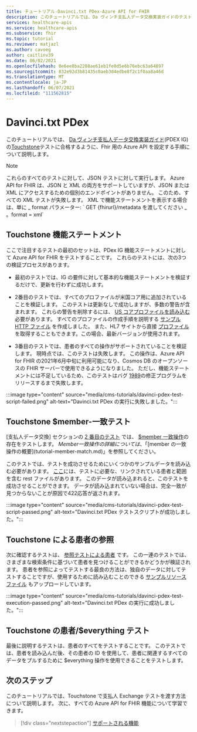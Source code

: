 ```yaml
---
title: チュートリアル-Davinci.txt PDex-Azure API for FHIR
description: このチュートリアルでは、Da ヴィンチ支払人データ交換実装ガイドのテストに合格するように、FHIR 用の Azure API を設定する手順について説明します。
services: healthcare-apis
ms.service: healthcare-apis
ms.subservice: fhir
ms.topic: tutorial
ms.reviewer: matjazl
ms.author: cavoeg
author: caitlinv39
ms.date: 06/02/2021
ms.openlocfilehash: 0e6ee8ba2288ae61eb1fe0d5e6b76ebc63a64897
ms.sourcegitcommit: 832e92d3b81435c0aeb3d4edbe8f2c1f0aa8a46d
ms.translationtype: MT
ms.contentlocale: ja-JP
ms.lasthandoff: 06/07/2021
ms.locfileid: "111562815"
---
```

# <a name="davinci-pdex"></a>Davinci.txt PDex

このチュートリアルでは、 [Da ヴィンチ支払人データ交換実装ガイド](http://hl7.org/fhir/us/davinci-pdex/toc.html)(PDEX IG) の[Touchstone](https://touchstone.aegis.net/touchstone/)テストに合格するように、Fhir 用の Azure API を設定する手順について説明します。

> [!NOTE]
> これらのすべてのテストに対して、JSON テストに対して実行します。 Azure API for FHIR は、JSON と XML の両方をサポートしていますが、JSON または XML にアクセスするための個別のエンドポイントがありません。 このため、すべての XML テストが失敗します。 XML で機能ステートメントを表示する場合は、単に \_ format パラメーター: \` GET {fhirurl}/metadata を渡してください \_ 。format = xml\`

## <a name="touchstone-capability-statement"></a>Touchstone 機能ステートメント

ここで注目するテストの最初のセットは、PDex IG 機能ステートメントに対して Azure API for FHIR をテストすることです。 これらのテストには、次の3つの検証プロセスがあります。

* 最初のテストでは、IG の要件に対して基本的な機能ステートメントを検証するだけで、更新を行わずに成功します。

* 2番目のテストでは、すべてのプロファイルが米国コア用に追加されていることを検証します。 このテストは更新なしで成功しますが、多数の警告が含まれます。 これらの警告を削除するには、 [US コアプロファイルを読み込む](validation-against-profiles.md)必要があります。 すべてのプロファイルの作成手順を説明する [サンプル HTTP ファイル](https://github.com/microsoft/fhir-server/blob/main/docs/rest/PayerDataExchange/USCore.http) を作成しました。 また、HL7 サイトから直接 [プロファイル](http://hl7.org/fhir/us/core/STU3.1.1/profiles.html#profiles) を取得することもできます。この場合、最新バージョンが使用されます。

* 3番目のテストでは、患者のすべての操作がサポートされていることを検証します。 現時点では、このテストは失敗します。 この操作は、Azure API for FHIR の2021年6月中旬に利用可能になり、Cosmos DB のオープンソースの FHIR サーバーで使用できるようになりました。 ただし、機能ステートメントには不足しているため、このテストはバグ [1989](https://github.com/microsoft/fhir-server/issues/1989)の修正プログラムをリリースするまで失敗します。 

 
:::image type="content" source="media/cms-tutorials/davinci-pdex-test-script-failed.png" alt-text="Davinci.txt PDex の実行に失敗しました。":::

## <a name="touchstone-member-match-test"></a>Touchstone $member-一致テスト

[支払人データ交換] セクションの [2 番目のテスト](https://touchstone.aegis.net/touchstone/testdefinitions?selectedTestGrp=/FHIRSandbox/DaVinci/FHIR4-0-1-Test/PDEX/PayerExchange/01-Member-Match&activeOnly=false&contentEntry=TEST_SCRIPTS) では、 [$member 一致操作](http://hl7.org/fhir/us/davinci-hrex/2020Sep/OperationDefinition-member-match.html)の存在をテストします。 $Member 一致操作の詳細については、「 [$member の一致操作の概要](tutorial-member-match.md)」を参照してください。

このテストでは、テストを成功させるためにいくつかのサンプルデータを読み込む必要があります。 [ここ](https://github.com/microsoft/fhir-server/blob/main/docs/rest/PayerDataExchange/membermatch.http)には、テストに必要な、リンクされている患者と範囲を含む rest ファイルがあります。 このデータが読み込まれると、このテストを成功させることができます。 データが読み込まれていない場合は、完全一致が見つからないことが原因で422応答が返されます。

:::image type="content" source="media/cms-tutorials/davinci-pdex-test-script-passed.png" alt-text="Davinci.txt PDex テストスクリプトが成功しました。":::

## <a name="touchstone-patient-by-reference"></a>Touchstone による患者の参照

次に確認するテストは、 [参照テストによる患者](https://touchstone.aegis.net/touchstone/testdefinitions?selectedTestGrp=/FHIRSandbox/DaVinci/FHIR4-0-1-Test/PDEX/PayerExchange/02-PatientByReference&activeOnly=false&contentEntry=TEST_SCRIPTS) です。 この一連のテストでは、さまざまな検索条件に基づいて患者を見つけることができるかどうかが検証されます。 患者を参照によってテストする最良の方法は、独自のデータに対してテストすることですが、使用するために読み込むことのできる [サンプルリソースファイル](https://github.com/microsoft/fhir-server/blob/main/docs/rest/PayerDataExchange/PDex_Sample_Data.http) もアップロードしています。

:::image type="content" source="media/cms-tutorials/davinci-pdex-test-execution-passed.png" alt-text="Davinci.txt PDex の実行に成功しました。":::

## <a name="touchstone-patienteverything-test"></a>Touchstone の患者/$everything テスト

最後に説明するテストは、患者のすべてをテストすることです。 このテストでは、患者を読み込んだ後、その患者の ID を使用して、患者に関連するすべてのデータをプルするために $everything 操作を使用できることをテストします。

## <a name="next-steps"></a>次のステップ

このチュートリアルでは、Touchstone で支払人 Exchange テストを渡す方法について説明します。 次に、すべての Azure API for FHIR 機能について学習できます。

>[!div class="nextstepaction"]
>[サポートされる機能](fhir-features-supported.md)  